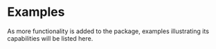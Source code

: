 # Examples

As more functionality is added to the package, examples illustrating its capabilities will be listed here.